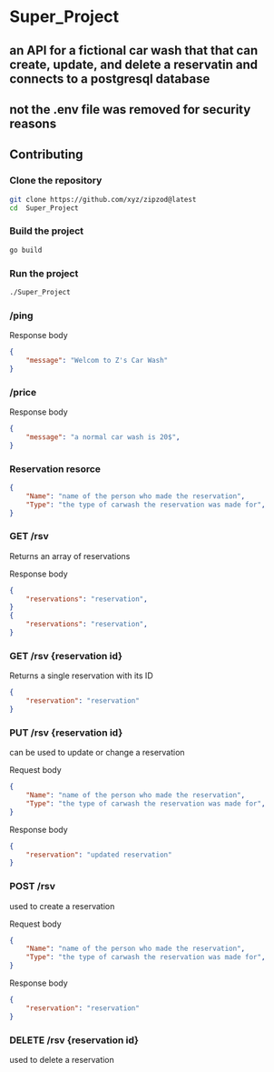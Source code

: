 # Super_Project
## an API for a fictional car wash that that can create, update, and delete a reservatin and connects to a postgresql database 
## not the .env file was removed for security reasons 


## Contributing

### Clone the repository
```bash
git clone https://github.com/xyz/zipzod@latest
cd  Super_Project
```

### Build the project
```bash
go build
```

### Run the project
```bash
./Super_Project
```

### /ping
Response body
```json
{
    "message": "Welcom to Z's Car Wash"
}
```

### /price
Response body
```json
{
    "message": "a normal car wash is 20$",    
}
```

### Reservation resorce 
```json
{
	"Name": "name of the person who made the reservation",
	"Type": "the type of carwash the reservation was made for",
}
```

### GET /rsv
Returns an array of reservations

Response body
```json
{
    "reservations": "reservation",
}
{
    "reservations": "reservation",
}
```

### GET /rsv {reservation id}
Returns a single reservation with its ID

```json
{
    "reservation": "reservation"
}
```

### PUT /rsv {reservation id}
can be used to update or change a reservation

Request body
```json
{
	"Name": "name of the person who made the reservation",
	"Type": "the type of carwash the reservation was made for",
}
```

Response body
```json
{
    "reservation": "updated reservation"
}
```

### POST /rsv
used to create a reservation 

Request body
```json
{
    "Name": "name of the person who made the reservation",
	"Type": "the type of carwash the reservation was made for",
}
```

Response body 
```json
{
    "reservation": "reservation"
}
```

### DELETE /rsv {reservation id}
used to delete  a reservation